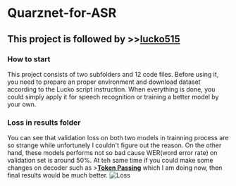 # Quarznet-for-ASR
## This project is followed by >>[lucko515](https://github.com/lucko515/speech-recognition-neural-network)
### **How to start**
This project consists of two subfolders and 12 code files. Before using it, you need to prepare an proper environment and download dataset according to the Lucko script instruction. When everything is done, you could simply apply it for speech recognition or training a better model by your own.
### **Loss in results folder**
You can see that validation loss on both two models in trainning process are so strange while unfortunely I couldn't figure out the reason. On the other hand, these models performs not so bad cause WER(word error rate) on validation set is around 50%. At teh same time if you could make some changes on decoder such as >[**Token Passing**](https://github.com/githubharald/CTCDecoder) which I am doing now, then final results would be much better.
![Loss](https://github.com/mribles/Quarznet-for-ASR/blob/master/Loss.png)
